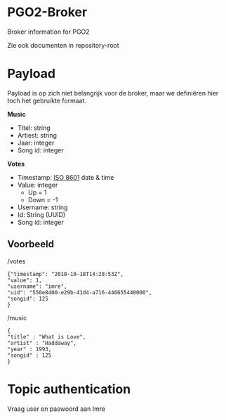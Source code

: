 # PGO2-Broker
Broker information for PGO2

Zie ook documenten in repository-root

# Payload
Payload is op zich niet belangrijk voor de broker, maar we definiëren hier toch het gebruikte formaat.

__Music__
*	Titel: string
*	Artiest: string
*	Jaar: integer
*	Song id: integer

__Votes__
*	Timestamp: [ISO 8601](https://en.wikipedia.org/wiki/ISO_8601) date & time 
*	Value: integer  
    *	Up = 1
    *	Down = -1
*	Username: string
*	Id: String (UUID)
*	Song id: integer


## Voorbeeld
/votes
```
{"timestamp": "2018-10-18T14:28:53Z",
"value": 1,
"username": "imre",
"uid": "550e8400-e29b-41d4-a716-446655440000",
"songid": 125
}
```
/music
```
{
"title" : "What is Love",
"artist" : "Haddaway",
"year" : 1993,
"songid" : 125
}

```

# Topic authentication
Vraag user en paswoord aan Imre
